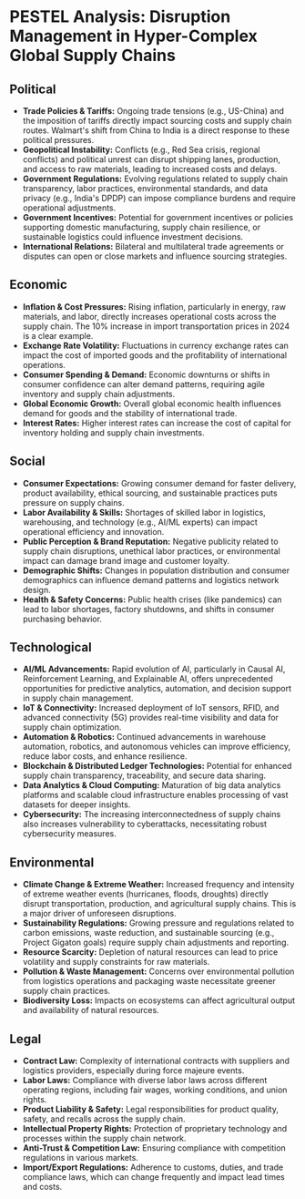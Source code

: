 # PESTEL Analysis: Disruption Management in Hyper-Complex Global Supply Chains

## Political

*   **Trade Policies & Tariffs:** Ongoing trade tensions (e.g., US-China) and the imposition of tariffs directly impact sourcing costs and supply chain routes. Walmart's shift from China to India is a direct response to these political pressures.
*   **Geopolitical Instability:** Conflicts (e.g., Red Sea crisis, regional conflicts) and political unrest can disrupt shipping lanes, production, and access to raw materials, leading to increased costs and delays.
*   **Government Regulations:** Evolving regulations related to supply chain transparency, labor practices, environmental standards, and data privacy (e.g., India's DPDP) can impose compliance burdens and require operational adjustments.
*   **Government Incentives:** Potential for government incentives or policies supporting domestic manufacturing, supply chain resilience, or sustainable logistics could influence investment decisions.
*   **International Relations:** Bilateral and multilateral trade agreements or disputes can open or close markets and influence sourcing strategies.

## Economic

*   **Inflation & Cost Pressures:** Rising inflation, particularly in energy, raw materials, and labor, directly increases operational costs across the supply chain. The 10% increase in import transportation prices in 2024 is a clear example.
*   **Exchange Rate Volatility:** Fluctuations in currency exchange rates can impact the cost of imported goods and the profitability of international operations.
*   **Consumer Spending & Demand:** Economic downturns or shifts in consumer confidence can alter demand patterns, requiring agile inventory and supply chain adjustments.
*   **Global Economic Growth:** Overall global economic health influences demand for goods and the stability of international trade.
*   **Interest Rates:** Higher interest rates can increase the cost of capital for inventory holding and supply chain investments.

## Social

*   **Consumer Expectations:** Growing consumer demand for faster delivery, product availability, ethical sourcing, and sustainable practices puts pressure on supply chains.
*   **Labor Availability & Skills:** Shortages of skilled labor in logistics, warehousing, and technology (e.g., AI/ML experts) can impact operational efficiency and innovation.
*   **Public Perception & Brand Reputation:** Negative publicity related to supply chain disruptions, unethical labor practices, or environmental impact can damage brand image and customer loyalty.
*   **Demographic Shifts:** Changes in population distribution and consumer demographics can influence demand patterns and logistics network design.
*   **Health & Safety Concerns:** Public health crises (like pandemics) can lead to labor shortages, factory shutdowns, and shifts in consumer purchasing behavior.

## Technological

*   **AI/ML Advancements:** Rapid evolution of AI, particularly in Causal AI, Reinforcement Learning, and Explainable AI, offers unprecedented opportunities for predictive analytics, automation, and decision support in supply chain management.
*   **IoT & Connectivity:** Increased deployment of IoT sensors, RFID, and advanced connectivity (5G) provides real-time visibility and data for supply chain optimization.
*   **Automation & Robotics:** Continued advancements in warehouse automation, robotics, and autonomous vehicles can improve efficiency, reduce labor costs, and enhance resilience.
*   **Blockchain & Distributed Ledger Technologies:** Potential for enhanced supply chain transparency, traceability, and secure data sharing.
*   **Data Analytics & Cloud Computing:** Maturation of big data analytics platforms and scalable cloud infrastructure enables processing of vast datasets for deeper insights.
*   **Cybersecurity:** The increasing interconnectedness of supply chains also increases vulnerability to cyberattacks, necessitating robust cybersecurity measures.

## Environmental

*   **Climate Change & Extreme Weather:** Increased frequency and intensity of extreme weather events (hurricanes, floods, droughts) directly disrupt transportation, production, and agricultural supply chains. This is a major driver of unforeseen disruptions.
*   **Sustainability Regulations:** Growing pressure and regulations related to carbon emissions, waste reduction, and sustainable sourcing (e.g., Project Gigaton goals) require supply chain adjustments and reporting.
*   **Resource Scarcity:** Depletion of natural resources can lead to price volatility and supply constraints for raw materials.
*   **Pollution & Waste Management:** Concerns over environmental pollution from logistics operations and packaging waste necessitate greener supply chain practices.
*   **Biodiversity Loss:** Impacts on ecosystems can affect agricultural output and availability of natural resources.

## Legal

*   **Contract Law:** Complexity of international contracts with suppliers and logistics providers, especially during force majeure events.
*   **Labor Laws:** Compliance with diverse labor laws across different operating regions, including fair wages, working conditions, and union rights.
*   **Product Liability & Safety:** Legal responsibilities for product quality, safety, and recalls across the supply chain.
*   **Intellectual Property Rights:** Protection of proprietary technology and processes within the supply chain network.
*   **Anti-Trust & Competition Law:** Ensuring compliance with competition regulations in various markets.
*   **Import/Export Regulations:** Adherence to customs, duties, and trade compliance laws, which can change frequently and impact lead times and costs.

